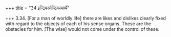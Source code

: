 +++
title = "34 इन्द्रियस्येन्द्रियस्यार्थे"

+++
3.34. \[For a man of worldly life\] there are likes and dislikes clearly
fixed with regard to the objects of each of his sense organs. These are
the obstacles for him. \[The wise\] would not come under the control of
these.

